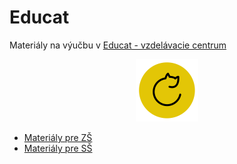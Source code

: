 # Educat
Materiály na výučbu v [Educat - vzdelávacie centrum](https://www.educat.sk/)
<p align="center">
    <img src="EDUCAT_ICON.png" width="100" height="100" />
</p>

* [Materiály pre ZŠ](zš/README.md)
* [Materiály pre SŠ](sš/README.md)

